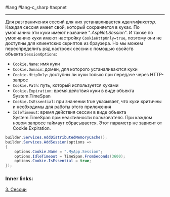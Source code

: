 #lang #lang-c_sharp #aspnet

---
Для разграничения сессий для них устанавливается *идентификатор*. Каждая сессия имеет свой, который сохраняется в куках. По умолчанию эти куки имеют название "*.AspNet.Session*". И также по умолчанию куки имеют настройку `CookieHttpOnly=true`, поэтому они не доступны для клиентских скриптов из браузера. Но мы можем переопределить ряд настроек сессии с помощью свойств объекта `SessionOptions`:

- `Cookie.Name`: имя куки
- `Cookie.Domain`: домен, для которого устаналиваются куки
- `Cookie.HttpOnly`: доступны ли куки только при передаче через HTTP-запрос
- `Cookie.Path`: путь, который используется куками
- `Cookie.Expiration`: время действия куки в виде объекта System.TimeSpan
- `Cookie.IsEssential`: при значении true указывает, что куки критичны и необходимы для работы этого приложения
- `IdleTimeout`: время действия сессии в виде объекта System.TimeSpan прм неактивности пользователя. При каждом новом запросе таймаут сбрасывается. Этот параметр не зависит от Cookie.Expiration.

```csharp
builder.Services.AddDistributedMemoryCache();
builder.Services.AddSession(options =>
{
    options.Cookie.Name = ".MyApp.Session";
    options.IdleTimeout = TimeSpan.FromSeconds(3600);
    options.Cookie.IsEssential = true;
});
```

### Inner links:
[3. Сессии](2.%20Frameworks/С-sharp%20-%20ASP.NET/ASP.NET%20Core/7.%20Состояние,%20куки%20и%20сессии/3.%20Сессии.md)